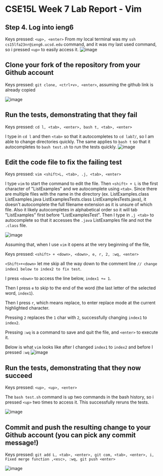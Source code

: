 # CSE15L Week 7 Lab Report - Vim

## Step 4. Log into ieng6
Keys pressed: `<up>, <enter>`
From my local terminal was my `ssh cs15lfa23nr@ieng6.ucsd.edu` command, and it was my last used command,
so i pressed `<up>` to easily access it.
![image](https://github.com/d1ly/cse15l-lab-reports/assets/146896640/b7676383-d70b-42d8-9c25-cd598a722157)

## Clone your fork of the repository from your Github account
Keys pressed: `git clone, <ctrl+v>, <enter>`, assuming the github link is already copied

![image](https://github.com/d1ly/cse15l-lab-reports/assets/146896640/de76a595-9cf7-45f6-998d-dcbf37fd1e61)

## Run the tests, demonstrating that they fail
Keys pressed: `cd l, <tab>, <enter>, bash t, <tab>, <enter>`

I type in `cd l` and then `<tab>` so that it autocompletes to `cd lab7/`, so I am able to change directories quickly. The same applies to `bash t` so that it
autocompletes to `bash test.sh` to run the tests quickly.
![image](https://github.com/d1ly/cse15l-lab-reports/assets/146896640/ab3f9bb8-ae1e-4c06-9d69-92b4f9c7fba1)


## Edit the code file to fix the failing test
Keys pressed: `vim <shift>L, <tab>, .j, <tab>, <enter>`

I type `vim` to start the command to edit the file. Then `<shift> + L` is the first character of "ListExamples" and we autocomplete using `<tab>`. Since there are multiple files with the name in the directory (ex. ListExamples.class  ListExamples.java  ListExamplesTests.class  ListExamplesTests.java), it doesn't autocomplete the full filename extension as it is unsure of which file. Also it likely autocompletes in alphabetical order so it will tab "ListExamples" first before "ListExamplesTest". Then I type in `,j <tab>` to autocomplete so that it accesses the `.java` ListExamples file and not the `.class` file.

![image](https://github.com/d1ly/cse15l-lab-reports/assets/146896640/cbf93b5a-9463-468d-81eb-ffa70ea54686)

Assuming that, when I use `vim` it opens at the very beginning of the file,

Keys pressed: `<shift> + <down>, <down>, e, r, 2, :wq, <enter>`

`<Shift>+<down>` let me skip all the way down to the comment line `// change index1 below to index2 to fix test`.

I press `<down>` to access the line below, `index1 += 1`.

Then I press `e` to skip to the end of the word (the last letter of the selected word, `index1`).

Then I press `r`, which means replace, to enter replace mode at the current highlighted character.

Pressing `2` replaces the `1` char with `2`, successfully changing `index1` to `index2`.

Pressing `:wq` is a command to save and quit the file, and `<enter>` to execute it.

Below is what `vim` looks like after I changed `index1` to `index2` and before I pressed `:wq`
![image](https://github.com/d1ly/cse15l-lab-reports/assets/146896640/7364ddd3-cba9-4173-b717-33c8c3c09470)


## Run the tests, demonstrating that they now succeed

Keys pressed: `<up>, <up>, <enter>`

The `bash test.sh` command is up two commands in the bash history, so i pressed `<up>` two times to access it. This successfully reruns the tests.

![image](https://github.com/d1ly/cse15l-lab-reports/assets/146896640/4ddd5363-720e-4607-947f-aadc58d96a07)

## Commit and push the resulting change to your Github account (you can pick any commit message!)

Keys pressed: `git add L, <tab>, <enter>,
git com, <tab>, <enter>,
i, Fixed merge function ,<esc>, :wq,
git push <enter>`

![image](https://github.com/d1ly/cse15l-lab-reports/assets/146896640/c293ead8-95cc-4a18-abb3-2f10b8a63f30)


